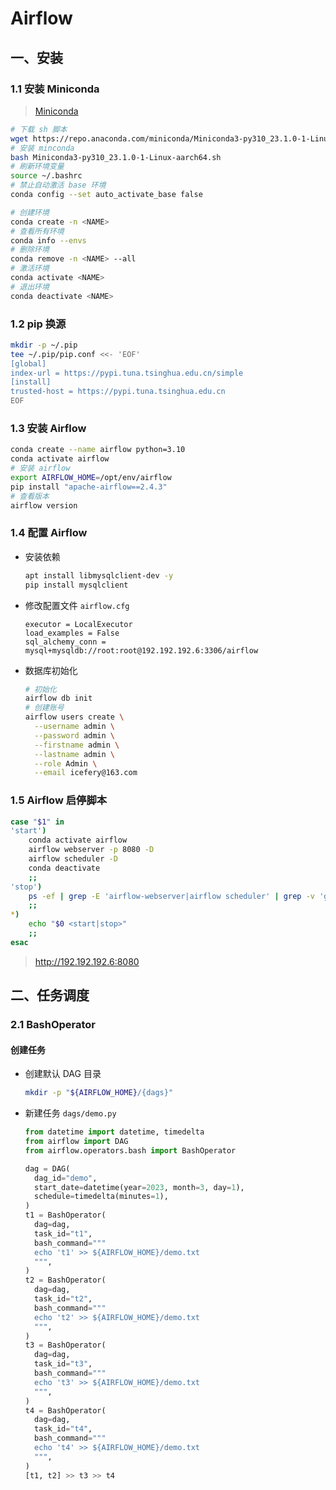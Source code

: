 # Airflow

## 一、安装

### 1.1 安装 Miniconda

> [Miniconda](https://docs.conda.io/en/latest/miniconda.html#linux-installers)

```bash
# 下载 sh 脚本
wget https://repo.anaconda.com/miniconda/Miniconda3-py310_23.1.0-1-Linux-aarch64.sh
# 安装 minconda
bash Miniconda3-py310_23.1.0-1-Linux-aarch64.sh
# 刷新环境变量
source ~/.bashrc
# 禁止自动激活 base 环境
conda config --set auto_activate_base false
```

```bash
# 创建环境
conda create -n <NAME>
# 查看所有环境
conda info --envs
# 删除环境
conda remove -n <NAME> --all
# 激活环境
conda activate <NAME>
# 退出环境
conda deactivate <NAME>
```

### 1.2 pip 换源

```bash
mkdir -p ~/.pip
tee ~/.pip/pip.conf <<- 'EOF'
[global]
index-url = https://pypi.tuna.tsinghua.edu.cn/simple
[install]
trusted-host = https://pypi.tuna.tsinghua.edu.cn
EOF
```

### 1.3 安装 Airflow

```bash
conda create --name airflow python=3.10
conda activate airflow
# 安装 airflow
export AIRFLOW_HOME=/opt/env/airflow
pip install "apache-airflow==2.4.3"
# 查看版本
airflow version
```

### 1.4 配置 Airflow

-   安装依赖

    ```bash
    apt install libmysqlclient-dev -y
    pip install mysqlclient
    ```

-   修改配置文件 `airflow.cfg`

    ```properties
    executor = LocalExecutor
    load_examples = False
    sql_alchemy_conn = mysql+mysqldb://root:root@192.192.192.6:3306/airflow
    ```

-   数据库初始化

    ```bash
    # 初始化
    airflow db init
    # 创建账号
    airflow users create \
      --username admin \
      --password admin \
      --firstname admin \
      --lastname admin \
      --role Admin \
      --email icefery@163.com
    ```

### 1.5 Airflow 启停脚本

```bash
case "$1" in
'start')
    conda activate airflow
    airflow webserver -p 8080 -D
    airflow scheduler -D
    conda deactivate
    ;;
'stop')
    ps -ef | grep -E 'airflow-webserver|airflow scheduler' | grep -v 'grep' | awk '{print $2}' | xargs kill
    ;;
*)
    echo "$0 <start|stop>"
    ;;
esac
```

> http://192.192.192.6:8080

## 二、任务调度

### 2.1 BashOperator

#### 创建任务

-   创建默认 DAG 目录

    ```bash
    mkdir -p "${AIRFLOW_HOME}/{dags}"
    ```

-   新建任务 `dags/demo.py`

    ```python
    from datetime import datetime, timedelta
    from airflow import DAG
    from airflow.operators.bash import BashOperator

    dag = DAG(
      dag_id="demo",
      start_date=datetime(year=2023, month=3, day=1),
      schedule=timedelta(minutes=1),
    )
    t1 = BashOperator(
      dag=dag,
      task_id="t1",
      bash_command="""
      echo 't1' >> ${AIRFLOW_HOME}/demo.txt
      """,
    )
    t2 = BashOperator(
      dag=dag,
      task_id="t2",
      bash_command="""
      echo 't2' >> ${AIRFLOW_HOME}/demo.txt
      """,
    )
    t3 = BashOperator(
      dag=dag,
      task_id="t3",
      bash_command="""
      echo 't3' >> ${AIRFLOW_HOME}/demo.txt
      """,
    )
    t4 = BashOperator(
      dag=dag,
      task_id="t4",
      bash_command="""
      echo 't4' >> ${AIRFLOW_HOME}/demo.txt
      """,
    )
    [t1, t2] >> t3 >> t4
    ```
